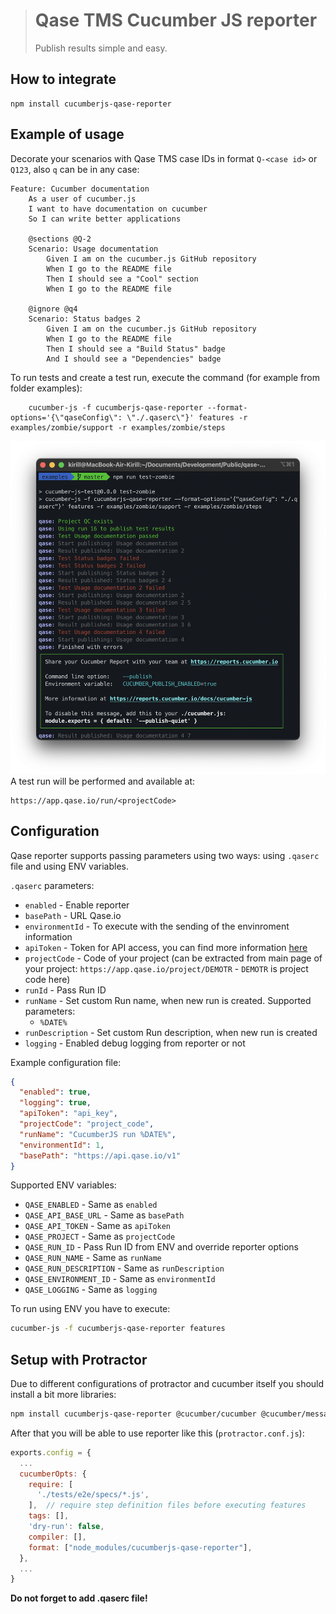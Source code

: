 > # Qase TMS Cucumber JS reporter
>
> Publish results simple and easy.

## How to integrate

```
npm install cucumberjs-qase-reporter
```

## Example of usage

Decorate your scenarios with Qase TMS case IDs in format `Q-<case id>` or `Q123`, also `q` can be in any case:

```gherkin
Feature: Cucumber documentation
    As a user of cucumber.js
    I want to have documentation on cucumber
    So I can write better applications

    @sections @Q-2
    Scenario: Usage documentation
        Given I am on the cucumber.js GitHub repository
        When I go to the README file
        Then I should see a "Cool" section
        When I go to the README file

    @ignore @q4
    Scenario: Status badges 2
        Given I am on the cucumber.js GitHub repository
        When I go to the README file
        Then I should see a "Build Status" badge
        And I should see a "Dependencies" badge
```

To run tests and create a test run, execute the command (for example from folder examples):

```
    cucumber-js -f cucumberjs-qase-reporter --format-options='{\"qaseConfig\": \"./.qaserc\"}' features -r examples/zombie/support -r examples/zombie/steps

```
![Output of run](./examples/screenshots/screenshot.png)​
A test run will be performed and available at:
```
https://app.qase.io/run/<projectCode>
```
## Configuration

Qase reporter supports passing parameters using two ways:
using `.qaserc` file and using ENV variables.

`.qaserc` parameters:
- `enabled` - Enable reporter
- `basePath` - URL Qase.io
- `environmentId` - To execute with the sending of the envinroment information
- `apiToken` - Token for API access, you can find more information
  [here](https://developers.qase.io/#authentication)
- `projectCode` - Code of your project (can be extracted from main
  page of your project: `https://app.qase.io/project/DEMOTR` -
  `DEMOTR` is project code here)
- `runId` - Pass Run ID
- `runName` - Set custom Run name, when new run is created.
  Supported parameters:
    - `%DATE%`
- `runDescription` - Set custom Run description, when new run is created
- `logging` - Enabled debug logging from reporter or not

Example configuration file:
```json
{
  "enabled": true,
  "logging": true,
  "apiToken": "api_key",
  "projectCode": "project_code",
  "runName": "CucumberJS run %DATE%",
  "environmentId": 1,
  "basePath": "https://api.qase.io/v1"
}
```

Supported ENV variables:

- `QASE_ENABLED` - Same as `enabled`
- `QASE_API_BASE_URL` - Same as `basePath`
- `QASE_API_TOKEN` - Same as `apiToken`
- `QASE_PROJECT` - Same as `projectCode`
- `QASE_RUN_ID` - Pass Run ID from ENV and override reporter options
- `QASE_RUN_NAME` - Same as `runName`
- `QASE_RUN_DESCRIPTION` - Same as `runDescription`
- `QASE_ENVIRONMENT_ID` - Same as `environmentId`
- `QASE_LOGGING` - Same as `logging`

To run using ENV you have to execute:
```bash
cucumber-js -f cucumberjs-qase-reporter features
```

## Setup with Protractor

Due to different configurations of protractor and cucumber itself you should install a bit more libraries:
```bash
npm install cucumberjs-qase-reporter @cucumber/cucumber @cucumber/messages
```

After that you will be able to use reporter like this (`protractor.conf.js`):
```js
exports.config = {
  ...
  cucumberOpts: {
    require: [
      './tests/e2e/specs/*.js',
    ],  // require step definition files before executing features
    tags: [],
    'dry-run': false,
    compiler: [],  
    format: ["node_modules/cucumberjs-qase-reporter"],
  },
  ...
}
```

**Do not forget to add .qaserc file!**

<!-- references -->

[auth]: https://developers.qase.io/#authentication
